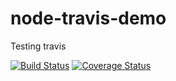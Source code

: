 # node-travis-demo

Testing travis

[![Build Status](https://travis-ci.org/telefonica/node-travis-demo.svg)](https://travis-ci.org/telefonica/node-travis-demo)
[![Coverage Status](https://img.shields.io/coveralls/telefonica/node-travis-demo.svg)](https://coveralls.io/r/telefonica/node-travis-demo)
